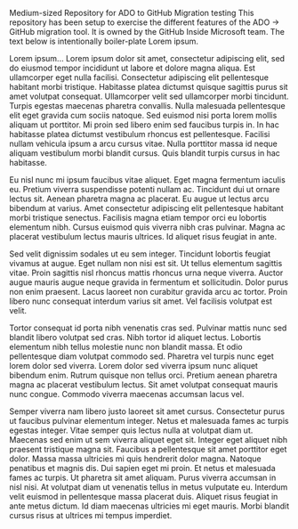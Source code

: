 Medium-sized Repository for ADO to GitHub Migration testing
This repository has been setup to exercise the different features of the ADO -> GitHub migration tool. It is owned by the GitHub Inside Microsoft team. The text below is intentionally boiler-plate Lorem ipsum.

Lorem ipsum...
Lorem ipsum dolor sit amet, consectetur adipiscing elit, sed do eiusmod tempor incididunt ut labore et dolore magna aliqua. Est ullamcorper eget nulla facilisi. Consectetur adipiscing elit pellentesque habitant morbi tristique. Habitasse platea dictumst quisque sagittis purus sit amet volutpat consequat. Ullamcorper velit sed ullamcorper morbi tincidunt. Turpis egestas maecenas pharetra convallis. Nulla malesuada pellentesque elit eget gravida cum sociis natoque. Sed euismod nisi porta lorem mollis aliquam ut porttitor. Mi proin sed libero enim sed faucibus turpis in. In hac habitasse platea dictumst vestibulum rhoncus est pellentesque. Facilisi nullam vehicula ipsum a arcu cursus vitae. Nulla porttitor massa id neque aliquam vestibulum morbi blandit cursus. Quis blandit turpis cursus in hac habitasse.

Eu nisl nunc mi ipsum faucibus vitae aliquet. Eget magna fermentum iaculis eu. Pretium viverra suspendisse potenti nullam ac. Tincidunt dui ut ornare lectus sit. Aenean pharetra magna ac placerat. Eu augue ut lectus arcu bibendum at varius. Amet consectetur adipiscing elit pellentesque habitant morbi tristique senectus. Facilisis magna etiam tempor orci eu lobortis elementum nibh. Cursus euismod quis viverra nibh cras pulvinar. Magna ac placerat vestibulum lectus mauris ultrices. Id aliquet risus feugiat in ante.

Sed velit dignissim sodales ut eu sem integer. Tincidunt lobortis feugiat vivamus at augue. Eget nullam non nisi est sit. Ut tellus elementum sagittis vitae. Proin sagittis nisl rhoncus mattis rhoncus urna neque viverra. Auctor augue mauris augue neque gravida in fermentum et sollicitudin. Dolor purus non enim praesent. Lacus laoreet non curabitur gravida arcu ac tortor. Proin libero nunc consequat interdum varius sit amet. Vel facilisis volutpat est velit.

Tortor consequat id porta nibh venenatis cras sed. Pulvinar mattis nunc sed blandit libero volutpat sed cras. Nibh tortor id aliquet lectus. Lobortis elementum nibh tellus molestie nunc non blandit massa. Et odio pellentesque diam volutpat commodo sed. Pharetra vel turpis nunc eget lorem dolor sed viverra. Lorem dolor sed viverra ipsum nunc aliquet bibendum enim. Rutrum quisque non tellus orci. Pretium aenean pharetra magna ac placerat vestibulum lectus. Sit amet volutpat consequat mauris nunc congue. Commodo viverra maecenas accumsan lacus vel.

Semper viverra nam libero justo laoreet sit amet cursus. Consectetur purus ut faucibus pulvinar elementum integer. Netus et malesuada fames ac turpis egestas integer. Vitae semper quis lectus nulla at volutpat diam ut. Maecenas sed enim ut sem viverra aliquet eget sit. Integer eget aliquet nibh praesent tristique magna sit. Faucibus a pellentesque sit amet porttitor eget dolor. Massa massa ultricies mi quis hendrerit dolor magna. Natoque penatibus et magnis dis. Dui sapien eget mi proin. Et netus et malesuada fames ac turpis. Ut pharetra sit amet aliquam. Purus viverra accumsan in nisl nisi. At volutpat diam ut venenatis tellus in metus vulputate eu. Interdum velit euismod in pellentesque massa placerat duis. Aliquet risus feugiat in ante metus dictum. Id diam maecenas ultricies mi eget mauris. Morbi blandit cursus risus at ultrices mi tempus imperdiet.